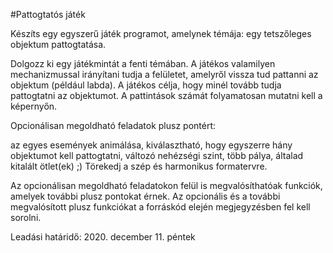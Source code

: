 #Pattogtatós játék

Készíts egy egyszerű játék programot, amelynek témája: egy tetszőleges objektum pattogtatása.

Dolgozz ki egy játékmintát a fenti témában. A játékos valamilyen mechanizmussal irányítani tudja a felületet, amelyről vissza tud pattanni az objektum (például labda). A játékos célja, hogy minél tovább tudja pattogtatni az objektumot. A pattintások számát folyamatosan mutatni kell a képernyőn.

Opcionálisan megoldható feladatok plusz pontért:

az egyes események animálása,
kiválasztható, hogy egyszerre hány objektumot kell pattogtatni,
változó nehézségi szint,
több pálya,
általad kitalált ötlet(ek) ;)
Törekedj a szép és harmonikus formatervre.

Az opcionálisan megoldható feladatokon felül is megvalósíthatóak funkciók, amelyek további plusz pontokat érnek. Az opcionális és a további megvalósított plusz funkciókat a forráskód elején megjegyzésben fel kell sorolni.

Leadási határidő: 2020. december 11. péntek
